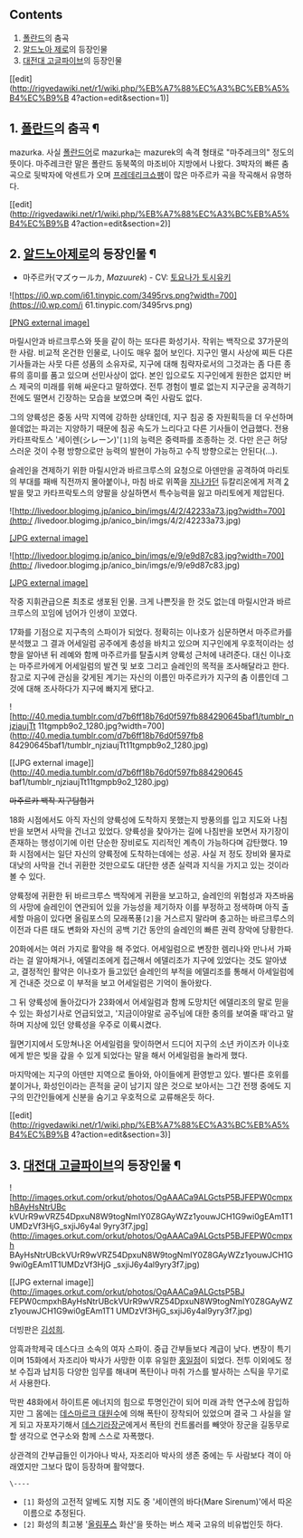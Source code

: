 ## Contents

    

1. [폴란드](%ED%8F%B4%EB%9E%80%EB%93%9C.md)의 춤곡 
2. [알드노아 제로](%EC%95%8C%EB%93%9C%EB%85%B8%EC%95%84%20%EC%A0%9C%EB%A1%9C.md)의 등장인물 
3. [대전대 고글파이브](%EB%8C%80%EC%A0%84%EB%8C%80%20%EA%B3%A0%EA%B8%80%ED%8C%8C%EC%9D%B4%EB%B8%8C.md)의 등장인물 

[[edit](http://rigvedawiki.net/r1/wiki.php/%EB%A7%88%EC%A3%BC%EB%A5%B4%EC%B9%B
4?action=edit&section=1)]

## 1. [폴란드](%ED%8F%B4%EB%9E%80%EB%93%9C.md)의 춤곡 ¶

mazurka. 사실 [폴란드어](%ED%8F%B4%EB%9E%80%EB%93%9C%EC%96%B4.md)로 mazurka는
mazurek의 속격 형태로 "마주레크의" 정도의 뜻이다. 마주레크란 말은 폴란드 동북쪽의 마조비아 지방에서 나왔다. 3박자의 빠른 춤곡으로
뒷박자에 악센트가 오며 [프레데리크쇼팽](%ED%94%84%EB%A0%88%EB%8D%B0%EB%A6%AC%ED%81%AC%20%EC%87%BC%ED%8C%BD.md)이
많은 마주르카 곡을 작곡해서 유명하다.

  

[[edit](http://rigvedawiki.net/r1/wiki.php/%EB%A7%88%EC%A3%BC%EB%A5%B4%EC%B9%B
4?action=edit&section=2)]

## 2. [알드노아제로](%EC%95%8C%EB%93%9C%EB%85%B8%EC%95%84%20%EC%A0%9C%EB%A1%9C.md)의 등장인물 ¶

  * 마주르카(マズゥールカ, _Mazuurek_) - CV: [토요나가 토시유키](%ED%86%A0%EC%9A%94%EB%82%98%EA%B0%80%20%ED%86%A0%EC%8B%9C%EC%9C%A0%ED%82%A4.md)  

![https://i0.wp.com/i61.tinypic.com/3495rvs.png?width=700](https://i0.wp.com/i
61.tinypic.com/3495rvs.png)

[[PNG external image]](https://i0.wp.com/i61.tinypic.com/3495rvs.png)

  

마릴시안과 바르크루스와 뜻을 같이 하는 또다른 화성기사. 작위는 백작으로 37가문의 한 사람. 비교적 온건한 인물로, 나이도 매우 젊어
보인다. 지구인 멸시 사상에 찌든 다른 기사들과는 사뭇 다른 성품의 소유자로, 지구에 대해 침략자로서의 그것과는 좀 다른 종류의 흥미를 품고
있으며 선민사상이 없다. 본인 입으로도 지구인에게 원한은 없지만 버스 제국의 미래를 위해 싸운다고 말하였다. 전투 경험이 별로 없는지
지구군을 공격하기 전에도 떨면서 긴장하는 모습을 보였으며 죽인 사람도 없다.

  

그의 양륙성은 중동 사막 지역에 강하한 상태인데, 지구 침공 중 자원획득을 더 우선하며 쓸데없는 파괴는 지양하기 때문에 침공 속도가 느리다고
다른 기사들이 언급했다. 전용 카타프락토스 '세이렌(シレーン)'`[1]`의 능력은 중력파를 조종하는 것. 다만 은근 허당스러운 것이 수평
방향으로만 능력의 발현이 가능하고 수직 방향으로는 안된다(...).

  

슬레인을 견제하기 위한 마릴시안과 바르크루스의 요청으로 아덴만을 공격하여 마리토의 부대를 패배 직전까지 몰아붙이나, 마침 바로 위쪽을
[지나가던](%EC%A7%80%EB%82%98%EA%B0%80%EB%8D%98.md) 듀칼리온에게 저격
[2](%EC%BD%A9%EB%93%9C%EB%A6%BD.md)발을 맞고 카타프락토스의 양팔을 상실하면서 특수능력을 잃고 마리토에게
제압된다.

![http://livedoor.blogimg.jp/anico_bin/imgs/4/2/42233a73.jpg?width=700](http:/
/livedoor.blogimg.jp/anico_bin/imgs/4/2/42233a73.jpg)

[[JPG external
image]](http://livedoor.blogimg.jp/anico_bin/imgs/4/2/42233a73.jpg)

![http://livedoor.blogimg.jp/anico_bin/imgs/e/9/e9d87c83.jpg?width=700](http:/
/livedoor.blogimg.jp/anico_bin/imgs/e/9/e9d87c83.jpg)

[[JPG external
image]](http://livedoor.blogimg.jp/anico_bin/imgs/e/9/e9d87c83.jpg)

작중 지휘관급으론 최초로 생포된 인물. 크게 나쁜짓을 한 것도 없는데 마릴시안과 바르크루스의 꼬임에 넘어가 인생이 꼬였다.

  

17화를 기점으로 지구측의 스파이가 되었다. 정확히는 이나호가 심문하면서 마주르카를 분석했고 그 결과 어세일럼 공주에게 충성을 바치고 있으며
지구인에게 우호적이라는 성향을 알아낸 뒤 레예와 함께 마주르카를 탈출시켜 양륙성 근처에 내려준다. 대신 이나호는 마주르카에게 어세일럼의 발견
및 보호 그리고 슬레인의 목적을 조사해달라고 한다. 참고로 지구에 관심을 갖게된 계기는 자신의 이름인 마주르카가 지구의 춤 이름인데 그것에
대해 조사하다가 지구에 빠지게 됐다고.

  

![http://40.media.tumblr.com/d7b6ff18b76d0f597fb884290645baf1/tumblr_njziaujTt
11tgmpb9o2_1280.jpg?width=700](http://40.media.tumblr.com/d7b6ff18b76d0f597fb8
84290645baf1/tumblr_njziaujTt11tgmpb9o2_1280.jpg)

[[JPG external image]](http://40.media.tumblr.com/d7b6ff18b76d0f597fb884290645
baf1/tumblr_njziaujTt11tgmpb9o2_1280.jpg)

  

<del>마주르카 백작 지구탐험기</del>

  

18화 시점에서도 아직 자신의 양륙성에 도착하지 못했는지 방풍의를 입고 지도와 나침반을 보면서 사막을 건너고 있었다. 양륙성을 찾아가는 길에
나침반을 보면서 자기장이 존재하는 행성이기에 이런 단순한 장비로도 지리적인 계측이 가능하다며 감탄했다. 19화 시점에서는 일단 자신의
양륙정에 도착하는데에는 성공. 사실 저 정도 장비와 물자로 대낮의 사막을 건너 귀환한 것만으로도 대단한 생존 실력과 지식을 가지고 있는
것이라 볼 수 있다.

  

양륙정에 귀환한 뒤 바르크루스 백작에게 귀환을 보고하고, 슬레인의 위험성과 자츠바움의 사망에 슬레인이 연관되어 있을 가능성을 제기하자 이를
부정하고 정색하며 아직 출세할 마음이 있다면 올림포스의 모래폭풍`[2]`을 거스르지 말라며 충고하는 바르크루스의 이전과 다른 태도 변화와
자신의 공백 기간 동안의 슬레인의 빠른 권력 장악에 당황한다.

  

20화에서는 여러 가지로 활약을 해 주었다. 어세일럼으로 변장한 렘리나와 만나서 가짜라는 걸 알아채거나, 에델리조에게 접근해서 에델리조가
지구에 있었다는 것도 알아냈고, 결정적인 활약은 이나호가 들고있던 슬레인의 부적을 에델리조를 통해서 아세일럼에게 건내준 것으로 이 부적을
보고 어세일럼은 기억이 돌아왔다.

  

그 뒤 양륙성에 돌아갔다가 23화에서 어세일럼과 함께 도망치던 에델리조의 말로 믿을 수 있는 화성기사로 언급되었고, '지금이야말로 공주님에
대한 충의를 보여줄 때'라고 말하며 지상에 있던 양륙성을 우주로 이륙시켰다.

  

월면기지에서 도망쳐나온 어세일럼을 맞이하면서 드디어 지구의 소년 카이즈카 이나호에게 받은 빚을 갚을 수 있게 되었다는 말을 해서 어세일럼을
놀라게 했다.

  

마지막에는 지구의 아덴만 지역으로 돌아와, 아이들에게 환영받고 있다. 별다른 호위를 붙이거나, 화성인이라는 흔적을 굳이 남기지 않은 것으로
보아서는 그간 전쟁 중에도 지구의 민간인들에게 신분을 숨기고 우호적으로 교류해온듯 하다.

[[edit](http://rigvedawiki.net/r1/wiki.php/%EB%A7%88%EC%A3%BC%EB%A5%B4%EC%B9%B
4?action=edit&section=3)]

## 3. [대전대 고글파이브](%EB%8C%80%EC%A0%84%EB%8C%80%20%EA%B3%A0%EA%B8%80%ED%8C%8C%EC%9D%B4%EB%B8%8C.md)의 등장인물 ¶

![http://images.orkut.com/orkut/photos/OgAAACa9ALGctsP5BJFEPW0cmpxhBAyHsNtrUBc
kVUrR9wVRZ54DpxuN8W9togNmIY0Z8GAyWZz1youwJCH1G9wi0gEAm1T1UMDzVf3HjG_sxjiJ6y4al
9yry3f7.jpg](http://images.orkut.com/orkut/photos/OgAAACa9ALGctsP5BJFEPW0cmpxh
BAyHsNtrUBckVUrR9wVRZ54DpxuN8W9togNmIY0Z8GAyWZz1youwJCH1G9wi0gEAm1T1UMDzVf3HjG
_sxjiJ6y4al9yry3f7.jpg)

[[JPG external image]](http://images.orkut.com/orkut/photos/OgAAACa9ALGctsP5BJ
FEPW0cmpxhBAyHsNtrUBckVUrR9wVRZ54DpxuN8W9togNmIY0Z8GAyWZz1youwJCH1G9wi0gEAm1T1
UMDzVf3HjG_sxjiJ6y4al9yry3f7.jpg)

  
더빙판은 [김성희](%EA%B9%80%EC%84%B1%ED%9D%AC.md).

  

암흑과학제국 데스다크 소속의 여자 스파이. 중급 간부들보다 계급이 낮다. 변장이 특기이며 15화에서 자조리아 박사가 사망한 이후 유일한
[홍일점](%ED%99%8D%EC%9D%BC%EC%A0%90.md)이 되었다. 전투 이외에도 정보 수집과 납치등 다양한 임무를 해내며
폭탄이나 마취 가스를 발사하는 스틱을 무기로서 사용한다.

  

막판 48화에서 하이트론 에너지의 힘으로 투명인간이 되어 미래 과학 연구소에 잠입하지만 그 몸에는 [데스마르크 대원수](%EB%8D%B0%EC%8A%A4%EB%A7%88%EB%A5%B4%ED%81%AC%20%EB%8C%80%EC%9B%90%EC%88%98.md)에 의해
폭탄이 장착되어 있었으며 결국 그 사실을 알게 되고 자포자기해서 [데스기라장군](%EB%8D%B0%EC%8A%A4%EA%B8%B0%EB%9D%BC%20%EC%9E%A5%EA%B5%B0.md)에게서 폭탄의
컨트롤러를 빼앗아 장군을 길동무로 할 생각으로 연구소와 함께 스스로 자폭했다.

  

상관격의 간부급들인 이가아나 박사, 자조리아 박사의 생존 중에는 두 사람보다 격이 아래였지만 그보다 많이 등장하며 활약했다.

`\----`

  * `[1]` 화성의 고전적 알베도 지형 지도 중 '세이렌의 바다(Mare Sirenum)'에서 따온 이름으로 추정된다.
  * `[2]` 화성의 최고봉 '[올림푸스](%EC%98%AC%EB%A6%BC%ED%91%B8%EC%8A%A4.md) 화산'을 뜻하는 버스 제국 고유의 비유법인듯 하다.

